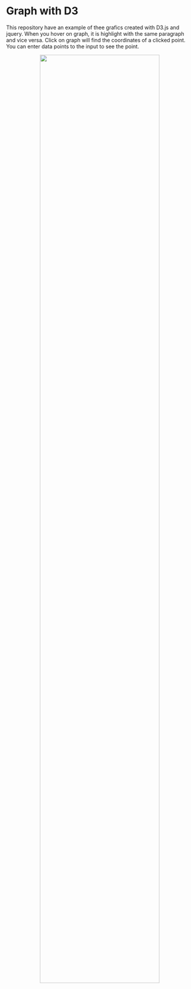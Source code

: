# Graph with D3

This repository have an example of thee grafics created with D3.js and jquery.
When you hover on graph, it is highlight with the same paragraph and vice versa. Click on graph will find the coordinates 
of a clicked point. You can enter data points to the input to see the point. 
<p align="center">
  <img src="http://image.prntscr.com/image/a4a4a8adc64f49128361ab56c35db155.png" width="80%"/>
</p>
